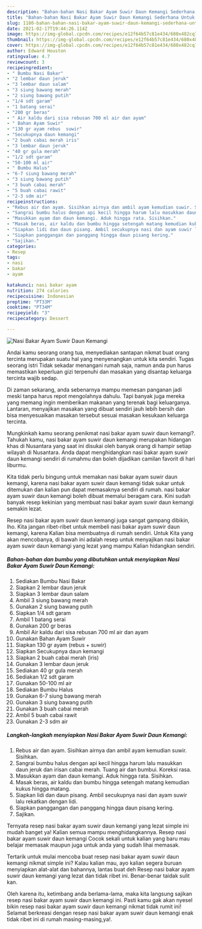 ```yaml
---
description: "Bahan-bahan Nasi Bakar Ayam Suwir Daun Kemangi Sederhana Untuk Jualan"
title: "Bahan-bahan Nasi Bakar Ayam Suwir Daun Kemangi Sederhana Untuk Jualan"
slug: 1180-bahan-bahan-nasi-bakar-ayam-suwir-daun-kemangi-sederhana-untuk-jualan
date: 2021-02-17T19:44:26.114Z
image: https://img-global.cpcdn.com/recipes/e12f64b57c81e434/680x482cq70/nasi-bakar-ayam-suwir-daun-kemangi-foto-resep-utama.jpg
thumbnail: https://img-global.cpcdn.com/recipes/e12f64b57c81e434/680x482cq70/nasi-bakar-ayam-suwir-daun-kemangi-foto-resep-utama.jpg
cover: https://img-global.cpcdn.com/recipes/e12f64b57c81e434/680x482cq70/nasi-bakar-ayam-suwir-daun-kemangi-foto-resep-utama.jpg
author: Edward Houston
ratingvalue: 4.7
reviewcount: 3
recipeingredient:
- " Bumbu Nasi Bakar"
- "2 lembar daun jeruk"
- "3 lembar daun salam"
- "3 siung bawang merah"
- "2 siung bawang putih"
- "1/4 sdt garam"
- "1 batang serai"
- "200 gr beras"
- " Air kaldu dari sisa rebusan 700 ml air dan ayam"
- " Bahan Ayam Suwir"
- "130 gr ayam rebus  suwir"
- "Secukupnya daun kemangi"
- "2 buah cabai merah iris"
- "3 lembar daun jeruk"
- "40 gr gula merah"
- "1/2 sdt garam"
- "50-100 ml air"
- " Bumbu Halus"
- "6-7 siung bawang merah"
- "3 siung bawang putih"
- "3 buah cabai merah"
- "5 buah cabai rawit"
- "2-3 sdm air"
recipeinstructions:
- "Rebus air dan ayam. Sisihkan airnya dan ambil ayam kemudian suwir. Sisihkan."
- "Sangrai bumbu halus dengan api kecil hingga harum lalu masukkan daun jeruk dan irisan cabai merah. Tuang air dan bumbui. Koreksi rasa."
- "Masukkan ayam dan daun kemangi. Aduk hingga rata. Sisihkan."
- "Masak beras, air kaldu dan bumbu hingga setengah matang kemudian kukus hingga matang."
- "Siapkan lidi dan daun pisang. Ambil secukupnya nasi dan ayam suwir lalu rekatkan dengan lidi."
- "Siapkan panggangan dan panggang hingga daun pisang kering."
- "Sajikan."
categories:
- Resep
tags:
- nasi
- bakar
- ayam

katakunci: nasi bakar ayam 
nutrition: 274 calories
recipecuisine: Indonesian
preptime: "PT33M"
cooktime: "PT34M"
recipeyield: "3"
recipecategory: Dessert

---
```



![Nasi Bakar Ayam Suwir Daun Kemangi](https://img-global.cpcdn.com/recipes/e12f64b57c81e434/680x482cq70/nasi-bakar-ayam-suwir-daun-kemangi-foto-resep-utama.jpg)

Andai kamu seorang orang tua, menyediakan santapan nikmat buat orang tercinta merupakan suatu hal yang menyenangkan untuk kita sendiri. Tugas seorang istri Tidak sekadar menangani rumah saja, namun anda pun harus memastikan keperluan gizi terpenuhi dan masakan yang disantap keluarga tercinta wajib sedap.

Di zaman  sekarang, anda sebenarnya mampu memesan panganan jadi meski tanpa harus repot mengolahnya dahulu. Tapi banyak juga mereka yang memang ingin memberikan makanan yang terenak bagi keluarganya. Lantaran, menyajikan masakan yang dibuat sendiri jauh lebih bersih dan bisa menyesuaikan masakan tersebut sesuai masakan kesukaan keluarga tercinta. 



Mungkinkah kamu seorang penikmat nasi bakar ayam suwir daun kemangi?. Tahukah kamu, nasi bakar ayam suwir daun kemangi merupakan hidangan khas di Nusantara yang saat ini disukai oleh banyak orang di hampir setiap wilayah di Nusantara. Anda dapat menghidangkan nasi bakar ayam suwir daun kemangi sendiri di rumahmu dan boleh dijadikan camilan favorit di hari liburmu.

Kita tidak perlu bingung untuk memakan nasi bakar ayam suwir daun kemangi, karena nasi bakar ayam suwir daun kemangi tidak sukar untuk ditemukan dan kalian pun dapat memasaknya sendiri di rumah. nasi bakar ayam suwir daun kemangi boleh dibuat memalui beragam cara. Kini sudah banyak resep kekinian yang membuat nasi bakar ayam suwir daun kemangi semakin lezat.

Resep nasi bakar ayam suwir daun kemangi juga sangat gampang dibikin, lho. Kita jangan ribet-ribet untuk membeli nasi bakar ayam suwir daun kemangi, karena Kalian bisa membuatnya di rumah sendiri. Untuk Kita yang akan mencobanya, di bawah ini adalah resep untuk menyajikan nasi bakar ayam suwir daun kemangi yang lezat yang mampu Kalian hidangkan sendiri.

<!--inarticleads1-->

##### Bahan-bahan dan bumbu yang dibutuhkan untuk menyiapkan Nasi Bakar Ayam Suwir Daun Kemangi:

1. Sediakan  Bumbu Nasi Bakar
1. Siapkan 2 lembar daun jeruk
1. Siapkan 3 lembar daun salam
1. Ambil 3 siung bawang merah
1. Gunakan 2 siung bawang putih
1. Siapkan 1/4 sdt garam
1. Ambil 1 batang serai
1. Gunakan 200 gr beras
1. Ambil  Air kaldu dari sisa rebusan 700 ml air dan ayam
1. Gunakan  Bahan Ayam Suwir
1. Siapkan 130 gr ayam (rebus + suwir)
1. Siapkan Secukupnya daun kemangi
1. Siapkan 2 buah cabai merah (iris)
1. Gunakan 3 lembar daun jeruk
1. Sediakan 40 gr gula merah
1. Sediakan 1/2 sdt garam
1. Gunakan 50-100 ml air
1. Sediakan  Bumbu Halus
1. Gunakan 6-7 siung bawang merah
1. Gunakan 3 siung bawang putih
1. Gunakan 3 buah cabai merah
1. Ambil 5 buah cabai rawit
1. Gunakan 2-3 sdm air




<!--inarticleads2-->

##### Langkah-langkah menyiapkan Nasi Bakar Ayam Suwir Daun Kemangi:

1. Rebus air dan ayam. Sisihkan airnya dan ambil ayam kemudian suwir. Sisihkan.
1. Sangrai bumbu halus dengan api kecil hingga harum lalu masukkan daun jeruk dan irisan cabai merah. Tuang air dan bumbui. Koreksi rasa.
1. Masukkan ayam dan daun kemangi. Aduk hingga rata. Sisihkan.
1. Masak beras, air kaldu dan bumbu hingga setengah matang kemudian kukus hingga matang.
1. Siapkan lidi dan daun pisang. Ambil secukupnya nasi dan ayam suwir lalu rekatkan dengan lidi.
1. Siapkan panggangan dan panggang hingga daun pisang kering.
1. Sajikan.




Ternyata resep nasi bakar ayam suwir daun kemangi yang lezat simple ini mudah banget ya! Kalian semua mampu menghidangkannya. Resep nasi bakar ayam suwir daun kemangi Cocok sekali untuk kalian yang baru mau belajar memasak maupun juga untuk anda yang sudah lihai memasak.

Tertarik untuk mulai mencoba buat resep nasi bakar ayam suwir daun kemangi nikmat simple ini? Kalau kalian mau, ayo kalian segera buruan menyiapkan alat-alat dan bahannya, lantas buat deh Resep nasi bakar ayam suwir daun kemangi yang lezat dan tidak ribet ini. Benar-benar taidak sulit kan. 

Oleh karena itu, ketimbang anda berlama-lama, maka kita langsung sajikan resep nasi bakar ayam suwir daun kemangi ini. Pasti kamu gak akan nyesel bikin resep nasi bakar ayam suwir daun kemangi nikmat tidak rumit ini! Selamat berkreasi dengan resep nasi bakar ayam suwir daun kemangi enak tidak ribet ini di rumah masing-masing,ya!.

